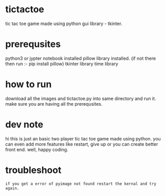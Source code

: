 # tictactoe
tic tac toe game made using python gui library - tkinter.

# prerequsites
python3 or jypter notebook installed
pillow library installed. (if not there then run :- pip install pillow)
tkinter library
time library 

# how to run
download all the images and tictactoe.py into same directory and run it. make sure you are having all the prerequsites.

# dev note
   hi this is just an basic two player tic tac toe game made using python. you can even add more features like restart, give up or you can create better front end. well, happy coding.

# troubleshoot
    if you get a error of pyimage not found restart the kernal and try again.
